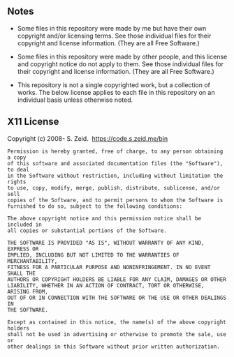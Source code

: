 ## Notes

* Some files in this repository were made by me but have their own copyright
  and/or licensing terms.  See those individual files for their copyright and
  license information.  (They are all Free Software.)

* Some files in this repository were made by other people, and this license and
  copyright notice do not apply to them.  See those individual files for their
  copyright and license information.  (They are all Free Software.)

* This repository is not a single copyrighted work, but a collection of works.
  The below license applies to each file in this repository on an individual
  basis unless otherwise noted.


## X11 License

Copyright (c) 2008- S. Zeid.  
<https://code.s.zeid.me/bin>

```
Permission is hereby granted, free of charge, to any person obtaining a copy
of this software and associated documentation files (the "Software"), to deal
in the Software without restriction, including without limitation the rights
to use, copy, modify, merge, publish, distribute, sublicense, and/or sell
copies of the Software, and to permit persons to whom the Software is
furnished to do so, subject to the following conditions:

The above copyright notice and this permission notice shall be included in
all copies or substantial portions of the Software.

THE SOFTWARE IS PROVIDED "AS IS", WITHOUT WARRANTY OF ANY KIND, EXPRESS OR
IMPLIED, INCLUDING BUT NOT LIMITED TO THE WARRANTIES OF MERCHANTABILITY,
FITNESS FOR A PARTICULAR PURPOSE AND NONINFRINGEMENT. IN NO EVENT SHALL THE
AUTHORS OR COPYRIGHT HOLDERS BE LIABLE FOR ANY CLAIM, DAMAGES OR OTHER
LIABILITY, WHETHER IN AN ACTION OF CONTRACT, TORT OR OTHERWISE, ARISING FROM,
OUT OF OR IN CONNECTION WITH THE SOFTWARE OR THE USE OR OTHER DEALINGS IN
THE SOFTWARE.

Except as contained in this notice, the name(s) of the above copyright holders
shall not be used in advertising or otherwise to promote the sale, use or
other dealings in this Software without prior written authorization.
```
